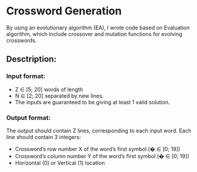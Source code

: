 # Crossword Generation
By using an evolutionary algorithm (EA), I wrote code based on Evaluation algorithm, which include crossover and mutation functions for evolving crosswords.
## Desctription:
### Input format:
- Z ∈ [5; 20] words of length
- N ∈ [2; 20] separated by new lines.
- The inputs are guaranteed to be giving at least 1 valid solution.
### Output format:
The output should contain Z lines, corresponding to each input word. Each line should
contain 3 integers:
- Crossword’s row number X of the word’s first symbol (� ∈ [0; 19])
- Crossword’s column number Y of the word’s first symbol (� ∈ [0; 19])
- Horizontal (0) or Vertical (1) location
